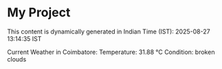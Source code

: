 # My Project

This content is dynamically generated in Indian Time (IST): 2025-08-27 13:14:35 IST


Current Weather in Coimbatore:
Temperature: 31.88 °C
Condition: broken clouds
